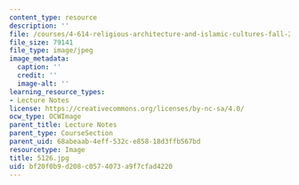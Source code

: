 ```yaml
---
content_type: resource
description: ''
file: /courses/4-614-religious-architecture-and-islamic-cultures-fall-2002/bf20f0b9d208c0574073a9f7cfad4220_5126.jpg
file_size: 79141
file_type: image/jpeg
image_metadata:
  caption: ''
  credit: ''
  image-alt: ''
learning_resource_types:
- Lecture Notes
license: https://creativecommons.org/licenses/by-nc-sa/4.0/
ocw_type: OCWImage
parent_title: Lecture Notes
parent_type: CourseSection
parent_uid: 68abeaab-4eff-532c-e858-18d3ffb567bd
resourcetype: Image
title: 5126.jpg
uid: bf20f0b9-d208-c057-4073-a9f7cfad4220
---
```

